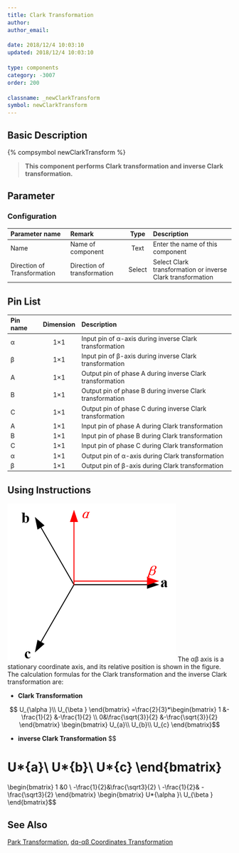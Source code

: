 ```yaml
---
title: Clark Transformation
author:
author_email:

date: 2018/12/4 10:03:10
updated: 2018/12/4 10:03:10

type: components
category: -3007
order: 200

classname: _newClarkTransform
symbol: newClarkTransform
---
```


## Basic Description

{% compsymbol newClarkTransform %}

> **This component performs Clark transformation and inverse Clark transformation.**

## Parameter

### Configuration

| Parameter name              | Remark                      |  Type  | Description                                                 |
| :-------------------------- | :-------------------------- | :----: | :---------------------------------------------------------- |
| Name                        | Name of component           |  Text  | Enter the name of this component                            |
| Direction of Transformation | Direction of transformation | Select | Select Clark transformation or inverse Clark transformation |

## Pin List

| Pin name | Dimension | Description                                               |
| :------- | :-------: | :-------------------------------------------------------- |
| α        |    1×1    | Input pin of α-axis during inverse Clark transformation   |
| β        |    1×1    | Input pin of β-axis during inverse Clark transformation   |
| A        |    1×1    | Output pin of phase A during inverse Clark transformation |
| B        |    1×1    | Output pin of phase B during inverse Clark transformation |
| C        |    1×1    | Output pin of phase C during inverse Clark transformation |
| A        |    1×1    | Input pin of phase A during Clark transformation          |
| B        |    1×1    | Input pin of phase B during Clark transformation          |
| C        |    1×1    | Input pin of phase C during Clark transformation          |
| α        |    1×1    | Output pin of α-axis during Clark transformation          |
| β        |    1×1    | Output pin of β-axis during Clark transformation          |

## Using Instructions

![坐标位置](comp_newClarkTransform/Clark.png '坐标位置')
The αβ axis is a stationary coordinate axis, and its relative position is shown in the figure. The calculation formulas for the Clark transformation and the inverse Clark transformation are:

- **Clark Transformation**

$$
U_{\alpha }\\
U_{\beta }
\end{bmatrix}
=\frac{2}{3}*\begin{bmatrix}
1 &-\frac{1}{2}  &-\frac{1}{2} \\
 0&\frac{\sqrt{3}}{2}  &-\frac{\sqrt{3}}{2}
\end{bmatrix}
\begin{bmatrix}
U_{a}\\
U_{b}\\
U_{c}
\end{bmatrix}$$

+ **inverse Clark Transformation**
$$

U*{a}\\
U*{b}\\
U*{c}
\end{bmatrix}
=
\begin{bmatrix}
1 &0 \\
-\frac{1}{2}&\frac{\sqrt3}{2} \\
-\frac{1}{2}& -\frac{\sqrt3}{2}
\end{bmatrix}
\begin{bmatrix}
U*{\alpha }\\
U\_{\beta }
\end{bmatrix}\$\$

## See Also

[Park Transformation](comp_newParkTransform.md), [dq-αβ Coordinates Transformation](comp_newXYtoDQ.md)
